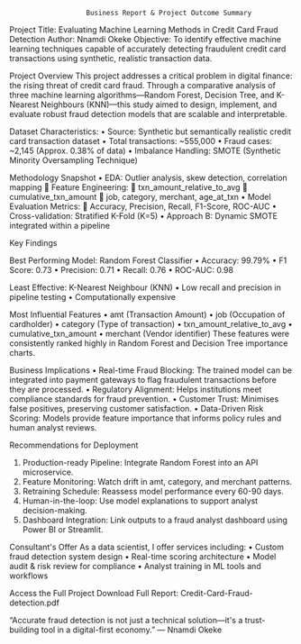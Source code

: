                        Business Report & Project Outcome Summary
                       
Project Title: Evaluating Machine Learning Methods in Credit Card Fraud Detection
Author: Nnamdi Okeke
Objective: To identify effective machine learning techniques capable of accurately detecting fraudulent credit card transactions using synthetic, realistic transaction data.

 Project Overview
This project addresses a critical problem in digital finance: the rising threat of credit card fraud. Through a comparative analysis of three machine learning algorithms—Random Forest, Decision Tree, and K-Nearest Neighbours (KNN)—this study aimed to design, implement, and evaluate robust fraud detection models that are scalable and interpretable.

Dataset Characteristics:
•	Source: Synthetic but semantically realistic credit card transaction dataset
•	Total transactions: ~555,000
•	Fraud cases: ~2,145 (Approx. 0.38% of data)
•	Imbalance Handling: SMOTE (Synthetic Minority Oversampling Technique)

Methodology Snapshot
•	EDA: Outlier analysis, skew detection, correlation mapping
	Feature Engineering:
	txn_amount_relative_to_avg
	cumulative_txn_amount
	job, category, merchant, age_at_txn
•	Model Evaluation Metrics:
	Accuracy, Precision, Recall, F1-Score, ROC-AUC
•	Cross-validation: Stratified K-Fold (K=5)
•	Approach B: Dynamic SMOTE integrated within a pipeline

 Key Findings

Best Performing Model: Random Forest Classifier
•	Accuracy: 99.79%
•	F1 Score: 0.73
•	Precision: 0.71
•	Recall: 0.76
•	ROC-AUC: 0.98

Least Effective: K-Nearest Neighbour (KNN)
•	Low recall and precision in pipeline testing
•	Computationally expensive

Most Influential Features
•	amt (Transaction Amount)
•	job (Occupation of cardholder)
•	category (Type of transaction)
•	txn_amount_relative_to_avg
•	cumulative_txn_amount
•	merchant (Vendor identifier)
These features were consistently ranked highly in Random Forest and Decision Tree importance charts.

Business Implications
•	Real-time Fraud Blocking: The trained model can be integrated into payment gateways to flag fraudulent transactions before they are processed.
•	Regulatory Alignment: Helps institutions meet compliance standards for fraud prevention.
•	Customer Trust: Minimises false positives, preserving customer satisfaction.
•	Data-Driven Risk Scoring: Models provide feature importance that informs policy rules and human analyst reviews.

 Recommendations for Deployment
1.	Production-ready Pipeline: Integrate Random Forest into an API microservice.
2.	Feature Monitoring: Watch drift in amt, category, and merchant patterns.
3.	Retraining Schedule: Reassess model performance every 60-90 days.
4.	Human-in-the-loop: Use model explanations to support analyst decision-making.
5.	Dashboard Integration: Link outputs to a fraud analyst dashboard using Power BI or Streamlit.

Consultant's Offer
As a data scientist, I offer services including:
•	Custom fraud detection system design
•	Real-time scoring architecture 
•	Model audit & risk review for compliance
•	Analyst training in ML tools and workflows

Access the Full Project
Download Full Report: Credit-Card-Fraud-detection.pdf

“Accurate fraud detection is not just a technical solution—it's a trust-building tool in a digital-first economy.” — Nnamdi Okeke

